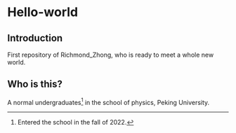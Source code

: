 # Hello-world
## Introduction 
First repository of Richmond_Zhong, who is ready to meet a whole new world.
## Who is this?
A normal undergraduates[^1] in the school of physics, Peking University.

[^1]:Entered the school in the fall of 2022.
